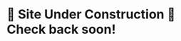 <html lang="en">
<head>
  <meta charset="UTF-8">
  <meta name="viewport" content="width=device-width, initial-scale=1">
</head>
<body>
  <h1>🚧 Site Under Construction 🚧<br>Check back soon!</h1>
</body>
</html>
